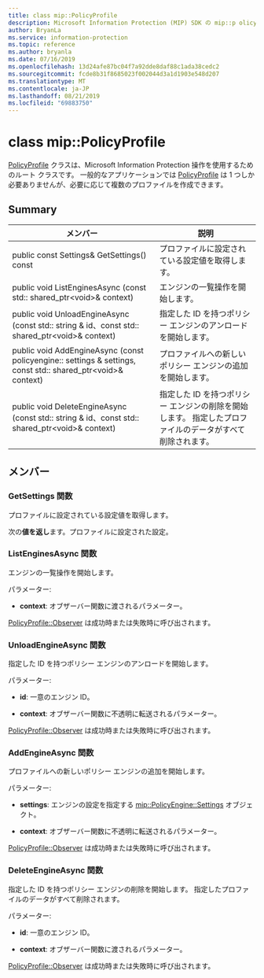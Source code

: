 ```yaml
---
title: class mip::PolicyProfile
description: Microsoft Information Protection (MIP) SDK の mip::p olicyprofile クラスについて説明します。
author: BryanLa
ms.service: information-protection
ms.topic: reference
ms.author: bryanla
ms.date: 07/16/2019
ms.openlocfilehash: 13d24afe87bc04f7a92dde8daf88c1ada38cedc2
ms.sourcegitcommit: fcde8b31f8685023f002044d3a1d1903e548d207
ms.translationtype: MT
ms.contentlocale: ja-JP
ms.lasthandoff: 08/21/2019
ms.locfileid: "69883750"
---
```

# <a name="class-mippolicyprofile"></a>class mip::PolicyProfile 
[PolicyProfile](class_mip_policyprofile.md) クラスは、Microsoft Information Protection 操作を使用するためのルート クラスです。 一般的なアプリケーションでは [PolicyProfile](class_mip_policyprofile.md) は 1 つしか必要ありませんが、必要に応じて複数のプロファイルを作成できます。
  
## <a name="summary"></a>Summary
 メンバー                        | 説明                                
--------------------------------|---------------------------------------------
public const Settings& GetSettings() const  |  プロファイルに設定されている設定値を取得します。
public void ListEnginesAsync (const std:: shared_ptr\<void\>& context)  |  エンジンの一覧操作を開始します。
public void UnloadEngineAsync (const std:: string & id、const std:: shared_ptr\<void\>& context)  |  指定した ID を持つポリシー エンジンのアンロードを開始します。
public void AddEngineAsync (const policyengine:: settings & settings, const std:: shared_ptr\<void\>& context)  |  プロファイルへの新しいポリシー エンジンの追加を開始します。
public void DeleteEngineAsync (const std:: string & id、const std:: shared_ptr\<void\>& context)  |  指定した ID を持つポリシー エンジンの削除を開始します。 指定したプロファイルのデータがすべて削除されます。
  
## <a name="members"></a>メンバー
  
### <a name="getsettings-function"></a>GetSettings 関数
プロファイルに設定されている設定値を取得します。

  
次の**値を返し**ます。プロファイルに設定された設定。
  
### <a name="listenginesasync-function"></a>ListEnginesAsync 関数
エンジンの一覧操作を開始します。

パラメーター:  
* **context**: オブザーバー関数に渡されるパラメーター。 


[PolicyProfile::Observer](class_mip_policyprofile_observer.md) は成功時または失敗時に呼び出されます。
  
### <a name="unloadengineasync-function"></a>UnloadEngineAsync 関数
指定した ID を持つポリシー エンジンのアンロードを開始します。

パラメーター:  
* **id**: 一意のエンジン ID。 


* **context**: オブザーバー関数に不透明に転送されるパラメーター。 


[PolicyProfile::Observer](class_mip_policyprofile_observer.md) は成功時または失敗時に呼び出されます。
  
### <a name="addengineasync-function"></a>AddEngineAsync 関数
プロファイルへの新しいポリシー エンジンの追加を開始します。

パラメーター:  
* **settings**: エンジンの設定を指定する [mip::PolicyEngine::Settings](class_mip_policyengine_settings.md) オブジェクト。 


* **context**: オブザーバー関数に不透明に転送されるパラメーター。 


[PolicyProfile::Observer](class_mip_policyprofile_observer.md) は成功時または失敗時に呼び出されます。
  
### <a name="deleteengineasync-function"></a>DeleteEngineAsync 関数
指定した ID を持つポリシー エンジンの削除を開始します。 指定したプロファイルのデータがすべて削除されます。

パラメーター:  
* **id**: 一意のエンジン ID。 


* **context**: オブザーバー関数に渡されるパラメーター。 


[PolicyProfile::Observer](class_mip_policyprofile_observer.md) は成功時または失敗時に呼び出されます。